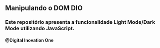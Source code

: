 ## Manipulando o DOM DIO

### Este repositório apresenta a funcionalidade Light Mode/Dark Mode utilizando JavaScript.

#### @Digital Inovation One



 
